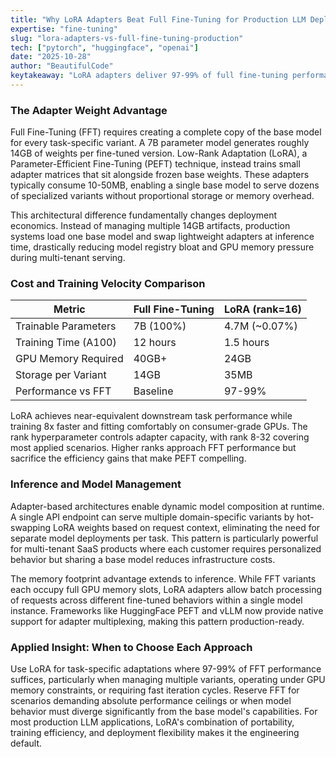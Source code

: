 ```yaml
---
title: "Why LoRA Adapters Beat Full Fine-Tuning for Production LLM Deployments"
expertise: "fine-tuning"
slug: "lora-adapters-vs-full-fine-tuning-production"
tech: ["pytorch", "huggingface", "openai"]
date: "2025-10-28"
author: "BeautifulCode"
keytakeaway: "LoRA adapters deliver 97-99% of full fine-tuning performance while producing portable weights 400x smaller, making them the applied standard for production LLM specialization under resource and deployment constraints."
---
```


### The Adapter Weight Advantage

Full Fine-Tuning (FFT) requires creating a complete copy of the base model for every task-specific variant. A 7B parameter model generates roughly 14GB of weights per fine-tuned version. Low-Rank Adaptation (LoRA), a Parameter-Efficient Fine-Tuning (PEFT) technique, instead trains small adapter matrices that sit alongside frozen base weights. These adapters typically consume 10-50MB, enabling a single base model to serve dozens of specialized variants without proportional storage or memory overhead.

This architectural difference fundamentally changes deployment economics. Instead of managing multiple 14GB artifacts, production systems load one base model and swap lightweight adapters at inference time, drastically reducing model registry bloat and GPU memory pressure during multi-tenant serving.

### Cost and Training Velocity Comparison

| Metric | Full Fine-Tuning | LoRA (rank=16) |
|--------|------------------|----------------|
| Trainable Parameters | 7B (100%) | 4.7M (~0.07%) |
| Training Time (A100) | 12 hours | 1.5 hours |
| GPU Memory Required | 40GB+ | 24GB |
| Storage per Variant | 14GB | 35MB |
| Performance vs FFT | Baseline | 97-99% |

LoRA achieves near-equivalent downstream task performance while training 8x faster and fitting comfortably on consumer-grade GPUs. The rank hyperparameter controls adapter capacity, with rank 8-32 covering most applied scenarios. Higher ranks approach FFT performance but sacrifice the efficiency gains that make PEFT compelling.

### Inference and Model Management

Adapter-based architectures enable dynamic model composition at runtime. A single API endpoint can serve multiple domain-specific variants by hot-swapping LoRA weights based on request context, eliminating the need for separate model deployments per task. This pattern is particularly powerful for multi-tenant SaaS products where each customer requires personalized behavior but sharing a base model reduces infrastructure costs.

The memory footprint advantage extends to inference. While FFT variants each occupy full GPU memory slots, LoRA adapters allow batch processing of requests across different fine-tuned behaviors within a single model instance. Frameworks like HuggingFace PEFT and vLLM now provide native support for adapter multiplexing, making this pattern production-ready.

### Applied Insight: When to Choose Each Approach

Use LoRA for task-specific adaptations where 97-99% of FFT performance suffices, particularly when managing multiple variants, operating under GPU memory constraints, or requiring fast iteration cycles. Reserve FFT for scenarios demanding absolute performance ceilings or when model behavior must diverge significantly from the base model's capabilities. For most production LLM applications, LoRA's combination of portability, training efficiency, and deployment flexibility makes it the engineering default.